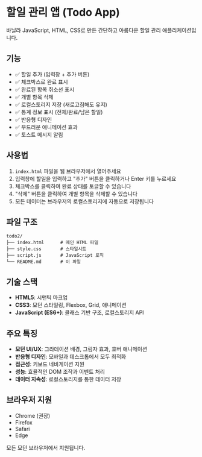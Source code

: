 # 할일 관리 앱 (Todo App)

바닐라 JavaScript, HTML, CSS로 만든 간단하고 아름다운 할일 관리 애플리케이션입니다.

## 기능

- ✅ 할일 추가 (입력창 + 추가 버튼)
- ✅ 체크박스로 완료 표시
- ✅ 완료된 항목 취소선 표시
- ✅ 개별 항목 삭제
- ✅ 로컬스토리지 저장 (새로고침해도 유지)
- ✅ 통계 정보 표시 (전체/완료/남은 할일)
- ✅ 반응형 디자인
- ✅ 부드러운 애니메이션 효과
- ✅ 토스트 메시지 알림

## 사용법

1. `index.html` 파일을 웹 브라우저에서 열어주세요
2. 입력창에 할일을 입력하고 "추가" 버튼을 클릭하거나 Enter 키를 누르세요
3. 체크박스를 클릭하여 완료 상태를 토글할 수 있습니다
4. "삭제" 버튼을 클릭하여 개별 항목을 삭제할 수 있습니다
5. 모든 데이터는 브라우저의 로컬스토리지에 자동으로 저장됩니다

## 파일 구조

```
todo2/
├── index.html      # 메인 HTML 파일
├── style.css       # 스타일시트
├── script.js       # JavaScript 로직
└── README.md       # 이 파일
```

## 기술 스택

- **HTML5**: 시맨틱 마크업
- **CSS3**: 모던 스타일링, Flexbox, Grid, 애니메이션
- **JavaScript (ES6+)**: 클래스 기반 구조, 로컬스토리지 API

## 주요 특징

- **모던 UI/UX**: 그라데이션 배경, 그림자 효과, 호버 애니메이션
- **반응형 디자인**: 모바일과 데스크톱에서 모두 최적화
- **접근성**: 키보드 네비게이션 지원
- **성능**: 효율적인 DOM 조작과 이벤트 처리
- **데이터 지속성**: 로컬스토리지를 통한 데이터 저장

## 브라우저 지원

- Chrome (권장)
- Firefox
- Safari
- Edge

모든 모던 브라우저에서 지원됩니다. 